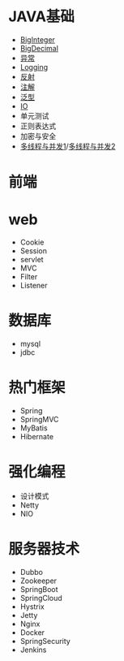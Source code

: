 # JAVA基础
- [BigInteger](java基础/02_BigInteger.md)
- [BigDecimal](java基础/03_BigDecimal.md)
- [异常](java基础/04_异常.md)
- [Logging](java基础/05_Logging.md)
- [反射](java基础/06_反射.md)
- [注解](java基础/07_注解.md)
- [泛型](java基础/08_泛型.md)
- [IO](./java基础/01_IO.md)
- 单元测试
- 正则表达式
- 加密与安全
- [多线程与并发1](java基础/09_多线程与并发.md)/[多线程与并发2](java基础/10_多线程与并发2.md)

# 前端

# web
- Cookie
- Session
- servlet
- MVC
- Filter
- Listener

# 数据库
- mysql
- jdbc

# 热门框架
- Spring
- SpringMVC
- MyBatis
- Hibernate

# 强化编程
- 设计模式
- Netty
- NIO


# 服务器技术
- Dubbo
- Zookeeper
- SpringBoot
- SpringCloud
- Hystrix
- Jetty
- Nginx
- Docker
- SpringSecurity
- Jenkins
